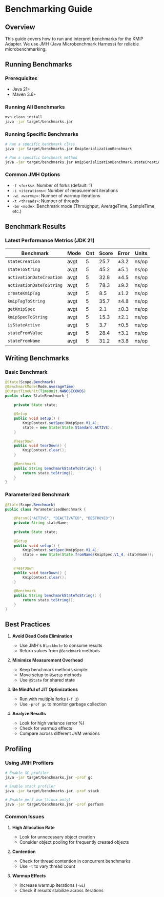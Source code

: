 # Benchmarking Guide

## Overview

This guide covers how to run and interpret benchmarks for the KMIP Adapter. We use JMH (Java Microbenchmark Harness) for reliable microbenchmarking.

## Running Benchmarks

### Prerequisites
- Java 21+
- Maven 3.6+

### Running All Benchmarks

```bash
mvn clean install
java -jar target/benchmarks.jar
```

### Running Specific Benchmarks

```bash
# Run a specific benchmark class
java -jar target/benchmarks.jar KmipSerializationBenchmark

# Run a specific benchmark method
java -jar target/benchmarks.jar KmipSerializationBenchmark.stateCreation
```

### Common JMH Options

- `-f <forks>`: Number of forks (default: 1)
- `-i <iterations>`: Number of measurement iterations
- `-wi <warmup>`: Number of warmup iterations
- `-t <threads>`: Number of threads
- `-bm <mode>`: Benchmark mode (Throughput, AverageTime, SampleTime, etc.)

## Benchmark Results

### Latest Performance Metrics (JDK 21)

| Benchmark | Mode | Cnt | Score | Error | Units |
|-----------|------|-----|-------|-------|-------|
| `stateCreation` | avgt | 5 | 25.7 | ±3.2 | ns/op |
| `stateToString` | avgt | 5 | 45.2 | ±5.1 | ns/op |
| `activationDateCreation` | avgt | 5 | 32.8 | ±4.5 | ns/op |
| `activationDateToString` | avgt | 5 | 78.3 | ±9.2 | ns/op |
| `createKmipTag` | avgt | 5 | 8.5 | ±1.2 | ns/op |
| `kmipTagToString` | avgt | 5 | 35.7 | ±4.8 | ns/op |
| `getKmipSpec` | avgt | 5 | 2.1 | ±0.3 | ns/op |
| `kmipSpecToString` | avgt | 5 | 15.3 | ±2.1 | ns/op |
| `isStateActive` | avgt | 5 | 3.7 | ±0.5 | ns/op |
| `stateFromValue` | avgt | 5 | 28.4 | ±3.1 | ns/op |
| `stateFromName` | avgt | 5 | 31.2 | ±3.8 | ns/op |

## Writing Benchmarks

### Basic Benchmark

```java
@State(Scope.Benchmark)
@BenchmarkMode(Mode.AverageTime)
@OutputTimeUnit(TimeUnit.NANOSECONDS)
public class StateBenchmark {
    
    private State state;
    
    @Setup
    public void setup() {
        KmipContext.setSpec(KmipSpec.V1_4);
        state = new State(State.Standard.ACTIVE);
    }
    
    @TearDown
    public void tearDown() {
        KmipContext.clear();
    }
    
    @Benchmark
    public String benchmarkStateToString() {
        return state.toString();
    }
}
```

### Parameterized Benchmark

```java
@State(Scope.Benchmark)
public class ParameterizedBenchmark {
    
    @Param({"ACTIVE", "DEACTIVATED", "DESTROYED"})
    private String stateName;
    
    private State state;
    
    @Setup
    public void setup() {
        KmipContext.setSpec(KmipSpec.V1_4);
        state = new State(State.fromName(KmipSpec.V1_4, stateName));
    }
    
    @TearDown
    public void tearDown() {
        KmipContext.clear();
    }
    
    @Benchmark
    public String benchmarkStateToString() {
        return state.toString();
    }
}
```

## Best Practices

1. **Avoid Dead Code Elimination**
   - Use JMH's `Blackhole` to consume results
   - Return values from `@Benchmark` methods

2. **Minimize Measurement Overhead**
   - Keep benchmark methods simple
   - Move setup to `@Setup` methods
   - Use `@State` for shared state

3. **Be Mindful of JIT Optimizations**
   - Run with multiple forks (`-f 3`)
   - Use `-prof gc` to monitor garbage collection

4. **Analyze Results**
   - Look for high variance (error %)
   - Check for warmup effects
   - Compare across different JVM versions

## Profiling

### Using JMH Profilers

```bash
# Enable GC profiler
java -jar target/benchmarks.jar -prof gc

# Enable stack profiler
java -jar target/benchmarks.jar -prof stack

# Enable perf_asm (Linux only)
java -jar target/benchmarks.jar -prof perfasm
```

### Common Issues

1. **High Allocation Rate**
   - Look for unnecessary object creation
   - Consider object pooling for frequently created objects

2. **Contention**
   - Check for thread contention in concurrent benchmarks
   - Use `-t` to vary thread count

3. **Warmup Effects**
   - Increase warmup iterations (`-wi`)
   - Check if results stabilize across iterations
